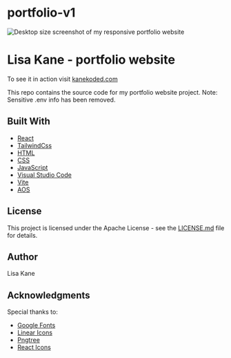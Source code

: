 # portfolio-v1
![Desktop size screenshot of my responsive portfolio website](/../main/portfolio-screenshot.png?raw=true)  

# Lisa Kane - portfolio website  
To see it in action visit [kanekoded.com](https://kanekoded.com/)  

This repo contains the source code for my portfolio website project. 
Note: Sensitive .env info has been removed.

## Built With 

* [React](https://react.dev/)
* [TailwindCss](https://tailwindcss.com/)
* [HTML](https://www.w3.org/html/)
* [CSS](https://www.w3.org/TR/CSS/#css)
* [JavaScript](https://ecma-international.org/publications-and-standards/standards/ecma-262/)
* [Visual Studio Code](https://code.visualstudio.com/)
* [Vite](https://vite.dev/)
* [AOS](https://michalsnik.github.io/aos/) 

## License
This project is licensed under the Apache License - see the [LICENSE.md](/../main/LICENSE) file for details.

## Author 
Lisa Kane 

## Acknowledgments  
Special thanks to:  

* [Google Fonts](https://fonts.google.com/) 
* [Linear Icons](https://linearicons.com/)
* [Pngtree](https://pngtree.com/)
* [React Icons](https://react-icons.github.io/react-icons/)





